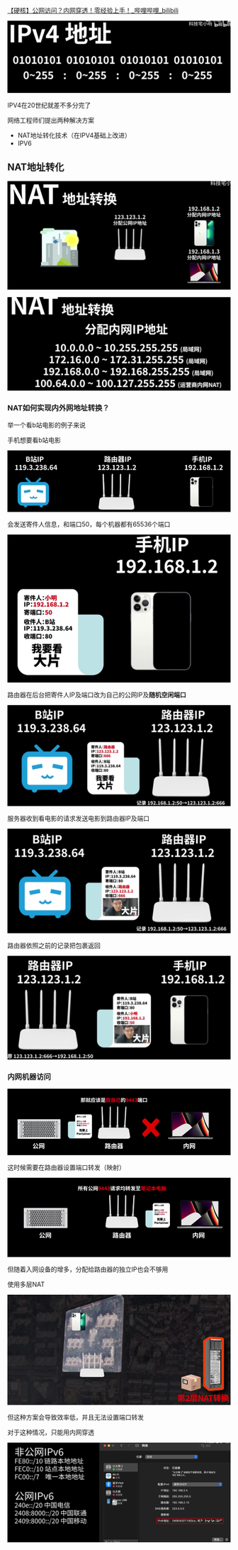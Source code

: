 [【硬核】公网访问？内网穿透！零经验上手！_哔哩哔哩_bilibili](https://www.bilibili.com/video/BV1Qq4y1w7F5?spm_id_from=333.851.b_7265636f6d6d656e64.10)

![image-20220109120609634](image/image-20220109120609634.png)

IPV4在20世纪就差不多分完了

网络工程师们提出两种解决方案

- NAT地址转化技术（在IPV4基础上改进）
- IPV6

## NAT地址转化

![image-20220109120749993](image/image-20220109120749993.png)

![image-20220109120811387](image/image-20220109120811387.png)

### NAT如何实现内外网地址转换？

举一个看b站电影的例子来说

手机想要看b站电影

![image-20220109120914945](image/image-20220109120914945.png)

会发送寄件人信息，和端口50，每个机器都有65536个端口

![image-20220109120923994](image/image-20220109120923994.png)

路由器在后台把寄件人IP及端口改为自己的公网IP及**随机空闲端口**

![image-20220109121020864](image/image-20220109121020864.png)

服务器收到看电影的请求发送电影到路由器IP及端口

![image-20220109121110670](image/image-20220109121110670.png)

路由器依照之前的记录把包裹返回

![image-20220109121203853](image/image-20220109121203853.png)

### 内网机器访问

![image-20220109121301025](image/image-20220109121301025.png)

这时候需要在路由器设置端口转发（映射）

![image-20220109121334123](image/image-20220109121334123.png)

但随着入网设备的增多，分配给路由器的独立IP也会不够用

使用多层NAT

![image-20220109121438565](image/image-20220109121438565.png)

但这种方案会导致效率低，并且无法设置端口转发

对于这种情况，只能用内网穿透

![image-20220109121549426](image/image-20220109121549426.png)


